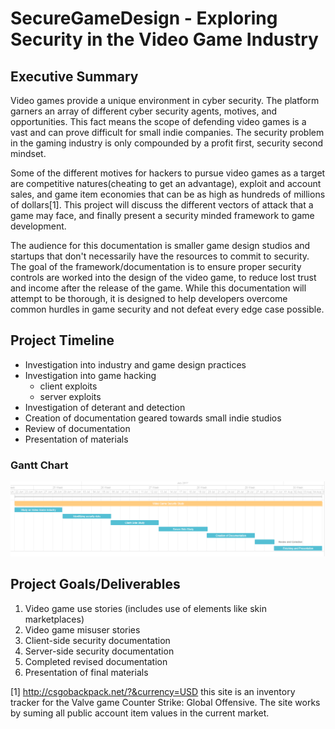 # SecureGameDesign - Exploring Security in the Video Game Industry

## Executive Summary
Video games provide a unique environment in cyber security.  The platform garners an array of different cyber security agents, motives, and 
opportunities.  This fact means the scope of defending video games is a vast and can prove difficult for small indie companies.  The
security problem in the gaming industry is only compounded by a profit first, security second mindset.  

Some of the different motives for hackers to pursue video games as a target are competitive natures(cheating to get an 
advantage), exploit and account sales, and game item economies that can be as high as hundreds of millions of dollars[1].  This project
will discuss the different vectors of attack that a game may face, and finally present a security minded framework to game development. 

The audience for this documentation is smaller game design studios and startups that don't necessarily have the resources to commit to 
security.  The goal of the framework/documentation is to ensure proper security controls are worked into the design of the video game, to 
reduce lost trust and income after the release of the game.  While this documentation will attempt to be thorough, it is designed to help 
developers overcome common hurdles in game security and not defeat every edge case possible.

## Project Timeline
- Investigation into industry and game design practices
- Investigation into game hacking
  - client exploits
  - server exploits
 - Investigation of deterant and detection
 - Creation of documentation geared towards small indie studios
 - Review of documentation
 - Presentation of materials

### Gantt Chart
![Game Gantt](https://github.com/Append/SecureGameDesign/blob/master/images/game_gantt.PNG "Gantt")

## Project Goals/Deliverables
1. Video game use stories (includes use of elements like skin marketplaces)
2. Video game misuser stories
3. Client-side security documentation
4. Server-side security documentation
5. Completed revised documentation
6. Presentation of final materials 

[1] http://csgobackpack.net/?&currency=USD this site is an inventory tracker for the Valve game Counter Strike: Global Offensive.  The site works by suming all public account item values in the current market.
